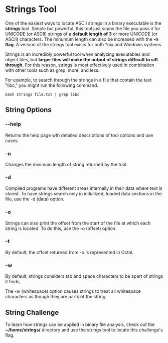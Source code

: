 # Strings Tool

One of the easiest ways to locate ASCII strings in a binary executable is the **strings** tool.  Simple but powerful, this tool just scans the file you pass it for UNICODE (or ASCII) strings of a **default length of 3** or more UNICODE (or ASCII) characters.  The minumum length can also be increased with the **-n flag**.  A version of the strings tool exists for both *nix and Windows systems.

Strings is an incredibly powerful tool when analyzing executables and object files, but **larger files will make the output of strings difficult to sift through.**  For this reason, strings is most effectively used in combination with other tools such as grep, more, and less.

For example, to search through the strings in a file that contain the text "libc," you might run the following command.
 
```bash strings file.txt | grep libc```

## String Options

### --help
Returns the help page wth detailed descriptions of tool options and use cases.

### -n
Changes the minimum length of string returned by the tool.

### -d
Compiled programs have different areas internally in their data where text is stored.  To have strings search only in initialized, loaded data sections in the file, use the -d (data) option.

### -o
Strings can also print the offset from the start of the file at which each string is located. To do this, use the -o (offset) option.

### -t
By default, the offset returned from -o is represented in Octal.

### -w
By default, strings considers tab and space characters to be apart of strings it finds, 

The -w (whitespace) option causes strings to treat all whitespace characters as though they are parts of the string.

## String Challenge
To learn how strings can be applied in binary file analysis, check out the **~/home/strings/** directory and use the strings tool to locate this challenge's flag.